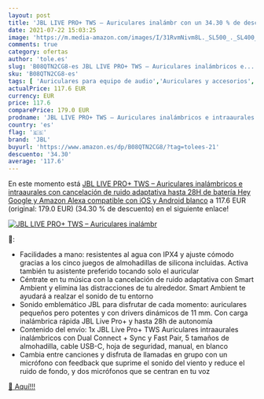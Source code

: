 ```yaml
---
layout: post
title: 'JBL LIVE PRO+ TWS – Auriculares inalámbr con un 34.30 % de descuento'
date: 2021-07-22 15:03:25
image: 'https://m.media-amazon.com/images/I/31RvmNivm8L._SL500_._SL400_.jpg'
comments: true
category: ofertas
author: 'tole.es'
slug: 'B08QTN2CG8-es JBL LIVE PRO+ TWS – Auriculares inalámbricos e...'
sku: 'B08QTN2CG8-es'
tags: [ 'Auriculares para equipo de audio','Auriculares y accesorios','Electrónica','android','jbl', ]
actualPrice: 117.6 EUR
currency: EUR
price: 117.6
comparePrice: 179.0 EUR
prodname: 'JBL LIVE PRO+ TWS – Auriculares inalámbricos e intraaurales con cancelación de ruido adaptativa  hasta 28H de batería  Hey Google y Amazon Alexa  compatible con iOS y Android  blanco'
country: 'es'
flag: '🇪🇸'
brand: 'JBL'
buyurl: 'https://www.amazon.es/dp/B08QTN2CG8/?tag=tolees-21'
descuento: '34.30'
average: '117.6'
---
```


En este momento está [JBL LIVE PRO+ TWS – Auriculares inalámbricos e intraaurales con cancelación de ruido adaptativa  hasta 28H de batería  Hey Google y Amazon Alexa  compatible con iOS y Android  blanco](https://www.amazon.es/dp/B08QTN2CG8/?tag=tolees-21) a 117.6 EUR (original: 179.0 EUR) (34.30 %  de descuento) en el siguiente enlace!

[![JBL LIVE PRO+ TWS – Auriculares inalámbr](https://m.media-amazon.com/images/I/31RvmNivm8L._SL500_._SL400_.jpg)](https://www.amazon.es/dp/B08QTN2CG8/?tag=tolees-21)

🔎:

- Facilidades a mano: resistentes al agua con IPX4 y ajuste cómodo gracias a los cinco juegos de almohadillas de silicona incluidas. Activa también tu asistente preferido tocando solo el auricular
- Céntrate en tu música con la cancelación de ruido adaptativa con Smart Ambient y elimina las distracciones de tu alrededor. Smart Ambient te ayudará a realzar el sonido de tu entorno
- Sonido emblemático JBL para disfrutar de cada momento: auriculares pequeños pero potentes y con drivers dinámicos de 11 mm. Con carga inalámbrica rápida JBL Live Pro+ y hasta 28h de autonomía
- Contenido del envío: 1x JBL Live Pro+ TWS Auriculares intraaurales inalámbricos con Dual Connect + Sync y Fast Pair, 5 tamaños de almohadilla, cable USB-C, hoja de seguridad, manual, en blanco
- Cambia entre canciones y disfruta de llamadas en grupo con un micrófono con feedback que suprime el sonido del viento y reduce el ruido de fondo, y dos micrófonos que se centran en tu voz

[🛒 Aquí!!!](https://www.amazon.es/dp/B08QTN2CG8/?tag=tolees-21)
